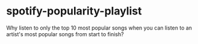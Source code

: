# spotify-popularity-playlist
Why listen to only the top 10 most popular songs when you can listen to an artist's most popular songs from start to finish?
